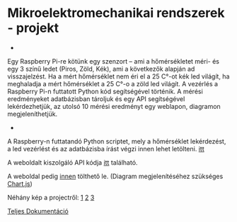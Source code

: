 # Mikroelektromechanikai rendszerek - projekt

*

Egy Raspberry Pi-re kötünk egy szenzort – ami a hőmérsékletet méri- és egy 3 színű ledet (Piros, Zöld, Kék), ami a következők alapján ad visszajelzést. Ha a mért hőmérséklet nem éri el a 25 C°-ot kék led világít, ha meghaladja a mért hőmérséklet a 25 C°-o a zöld led világít.
A vezérlés a Raspberry Pi-n futtatott Python kód segítségével történik.
A mérési eredményeket adatbázisban tároljuk és egy API segítségével lekérdezhetjük, az utolsó 10 mérési eredményt egy weblapon, diagramon megjeleníthetjük.


*

A Raspberry-n futtatandó Python scriptet, mely a hőmérséklet lekérdezést, a led vezérlést és az adatbázisba írást végzi innen lehet letölteni. [itt](https://github.com/YXLG5V/mikroelektroprojekt/blob/master/code/main.py)

A weboldalt kiszolgáló API kódja [itt](https://github.com/YXLG5V/mikroelektroprojekt/blob/master/code/api.py) található.

A weboldal pedig [innen](https://github.com/YXLG5V/mikroelektroprojekt/blob/master/web/index.html) tölthető le. (Diagram megjelenítéséhez szükséges [Chart.js](https://github.com/YXLG5V/mikroelektroprojekt/blob/master/web/Chart.js))

Néhány kép a projectről: [1](https://github.com/YXLG5V/mikroelektroprojekt/blob/master/pic/20221128_171347.jpg) [2](https://github.com/YXLG5V/mikroelektroprojekt/blob/master/pic/20221128_181439.jpg) [3](https://github.com/YXLG5V/mikroelektroprojekt/blob/master/pic/20221128_181550.jpg)

[Teljes Dokumentáció](https://github.com/YXLG5V/mikroelektroprojekt/blob/master/doc/ratkairobertYXLG5Vmikroelektroproject.pdf)

